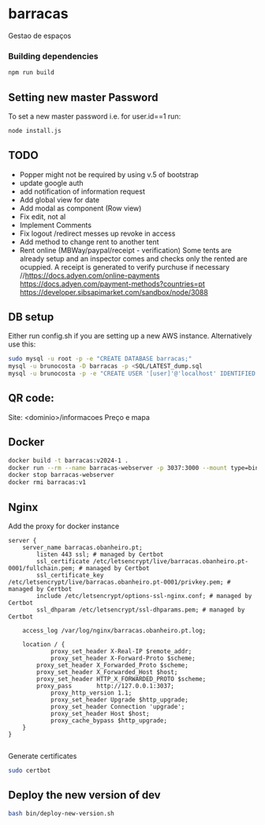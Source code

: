 # barracas
Gestao de espaços 


### Building dependencies

```bash
npm run build
```

## Setting new master Password
To set a new master password i.e. for user.id==1 run:
```bash
node install.js
```

## TODO
- Popper might not be required by using v.5 of bootstrap
- update google auth
- add notification of information request
- Add global view for date
- Add modal as component (Row view)
- Fix edit, not al
- Implement Comments
- Fix logout /redirect messes up revoke in access
- Add method to change rent to another tent
- Rent online (MBWay/paypal/receipt - verification) Some tents are already setup and an inspector comes and checks only the rented are ocuppied. A receipt is generated to verify purchuse if necessary //https://docs.adyen.com/online-payments https://docs.adyen.com/payment-methods?countries=pt
   https://developer.sibsapimarket.com/sandbox/node/3088

## DB setup
Either run config.sh if you are setting up a new AWS instance.
Alternatively use this:

```bash
sudo mysql -u root -p -e "CREATE DATABASE barracas;"
mysql -u brunocosta -D barracas -p <SQL/LATEST_dump.sql
mysql -u brunocosta -p -e "CREATE USER '[user]'@'localhost' IDENTIFIED BY ''; GRANT ALL PRIVILEGES ON barracas.* TO 'myapp'@'localhost'; FLUSH PRIVILEGES;" 
```


## QR code:
Site: \<dominio>/informacoes
Preço e mapa


## Docker
```bash
docker build -t barracas:v2024-1 .  
docker run --rm --name barracas-webserver -p 3037:3000 --mount type=bind,src=/run/mysqld/mysqld.sock,dst=/run/mysqld/mysqld.sock -d barracas:v2024-1
docker stop barracas-webserver
docker rmi barracas:v1


```

## Nginx
Add the proxy for docker instance
```nginx
server {
	server_name barracas.obanheiro.pt;
        listen 443 ssl; # managed by Certbot
        ssl_certificate /etc/letsencrypt/live/barracas.obanheiro.pt-0001/fullchain.pem; # managed by Certbot
        ssl_certificate_key /etc/letsencrypt/live/barracas.obanheiro.pt-0001/privkey.pem; # managed by Certbot
        include /etc/letsencrypt/options-ssl-nginx.conf; # managed by Certbot
        ssl_dhparam /etc/letsencrypt/ssl-dhparams.pem; # managed by Certbot
	
	access_log /var/log/nginx/barracas.obanheiro.pt.log;

	location / {
	       	proxy_set_header X-Real-IP $remote_addr;
	       	proxy_set_header X-Forward-Proto $scheme;
		proxy_set_header X_Forwarded_Proto $scheme;
		proxy_set_header X_Forwarded_Host $host;
		proxy_set_header HTTP_X_FORWARDED_PROTO $scheme;
		proxy_pass       http://127.0.0.1:3037;
	       	proxy_http_version 1.1;
	       	proxy_set_header Upgrade $http_upgrade;
	       	proxy_set_header Connection 'upgrade';
	       	proxy_set_header Host $host;
       		proxy_cache_bypass $http_upgrade;
	}	
}


```
Generate certificates
```bash 
sudo certbot
```

## Deploy the new version of dev
```bash 
bash bin/deploy-new-version.sh
```
